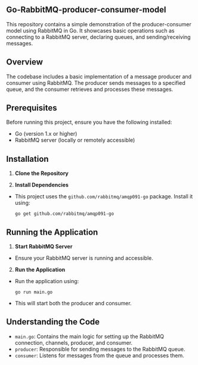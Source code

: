 ## **Go-RabbitMQ-producer-consumer-model**

This repository contains a simple demonstration of the producer-consumer model using RabbitMQ in Go. It showcases basic operations such as connecting to a RabbitMQ server, declaring queues, and sending/receiving messages.

## Overview

The codebase includes a basic implementation of a message producer and consumer using RabbitMQ. The producer sends messages to a specified queue, and the consumer retrieves and processes these messages. 

## Prerequisites

Before running this project, ensure you have the following installed:
- Go (version 1.x or higher)
- RabbitMQ server (locally or remotely accessible)

## Installation

1. **Clone the Repository**

 
2. **Install Dependencies**
- This project uses the `github.com/rabbitmq/amqp091-go` package. Install it using:
  ```
  go get github.com/rabbitmq/amqp091-go
  ```

## Running the Application

1. **Start RabbitMQ Server**
- Ensure your RabbitMQ server is running and accessible.

2. **Run the Application**
- Run the application using:
  ```
  go run main.go
  ```
- This will start both the producer and consumer.

## Understanding the Code

- `main.go`: Contains the main logic for setting up the RabbitMQ connection, channels, producer, and consumer.
- `producer`: Responsible for sending messages to the RabbitMQ queue.
- `consumer`: Listens for messages from the queue and processes them.

